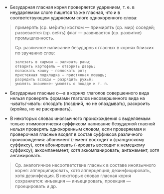 - Безударная гласная корня проверяется ударением, т. е. в неударяемом слоге пишется та же гласная, что и в соответствующем ударяемом слоге однокоренного слова:
> примерять (ср. ме́рить) костюм — примирять (ср. мир) соседей;
> развевается (ср. ве́ять) флаг — развивается (ср. развитие) промышленность.
>
> Ср. различное написание безударных гласных в корнях близких по звучанию слов:
>
>     залезать в карман — зализать раны;
>     отварить картофель — отворить дверь;
>     поласкать кошку — полоскать рот;
>     пристежная подкладка — пристяжная лошадь;
>     разредить всходы — разрядить ружьё;
>     умалять значение— умолять о пощаде и т. п.
>

- Безударные гласные о—а в корнях глаголов совершенного вида нельзя проверять формами глаголов несовершенного вида на -ывать/-ивать: опоздать (поздний, но не опаздывать), раскроить (кройка, но не раскраивать).

- В некоторых словах иноязычного происхождения с выделяемым только этимологически суффиксом написание безударной гласной нельзя проверять однокоренным словом, если проверяемая и проверочная гласные входят в состав суффиксов различного происхождения: абонемент (-емент восходит к французскому суффиксу), хотя абонировать (-ировать восходит к немецкому суффиксу); аккомпанемент, хотя аккомпанировать; ангажемент, хотя ангажировать.
> Ср. аналогичное несоответствие гласных в составе иноязычного корня: апперципировать, хотя апперцепция; дезинфицировать, хотя дезинфекция.
> В некоторых словах гласная корня сохраняется: инъекция — инъецировать, проекция — проецировать и др.
